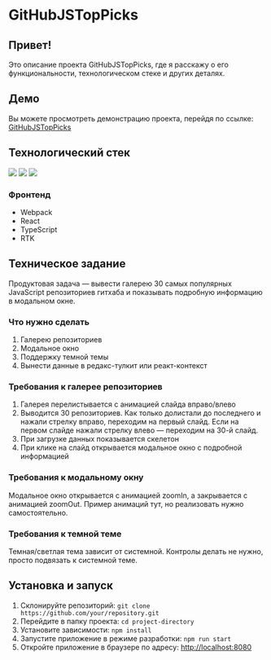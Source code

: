 # GitHubJSTopPicks

## Привет!

Это описание проекта GitHubJSTopPicks, где я расскажу о его функциональности, технологическом стеке и других деталях.

## Демо

Вы можете просмотреть демонстрацию проекта, перейдя по ссылке: [GitHubJSTopPicks](https://git-hub-js-top-picks.vercel.app/)

## Технологический стек

<img src="https://img.shields.io/badge/Webpack-464a51?style=for-the-badge&logo=webpack&logoColor=8DD6F9"/> <img src="https://img.shields.io/badge/React-464a51?style=for-the-badge&logo=react&logoColor=8DD6F9"/> <img src="https://img.shields.io/badge/Typescript-464a51?style=for-the-badge&logo=typescript&logoColor=8DD6F9"/>

### Фронтенд

- Webpack
- React
- TypeScript
- RTK

## Техническое задание

Продуктовая задача — вывести галерею 30 самых популярных JavaScript репозиториев гитхаба и показывать подробную информацию в модальном окне.

### Что нужно сделать

1. Галерею репозиториев
2. Модальное окно
3. Поддержку темной темы
4. Вынести данные в редакс-тулкит или реакт-контекст

### Требования к галерее репозиториев

1. Галерея перелистывается с анимацией слайда вправо/влево
2. Выводится 30 репозиториев. Как только долистали до последнего и нажали стрелку вправо, переходим на первый слайд. Если на первом слайде нажали стрелку влево — переходим на 30-й слайд.
3. При загрузке данных показывается скелетон
4. При клике на слайд открывается модальное окно с подробной информацией

### Требования к модальному окну

Модальное окно открывается с анимацией zoomIn, а закрывается с анимацией zoomOut. Пример анимаций тут, но реализовать нужно самостоятельно.

### Требования к темной теме

Темная/светлая тема зависит от системной. Контролы делать не нужно, просто подвязать к системной теме.

## Установка и запуск

1. Склонируйте репозиторий: `git clone https://github.com/your/repository.git`
2. Перейдите в папку проекта: `cd project-directory`
3. Установите зависимости: `npm install`
4. Запустите приложение в режиме разработки: `npm run start`
5. Откройте приложение в браузере по адресу: [http://localhost:8080](http://localhost:8080)

